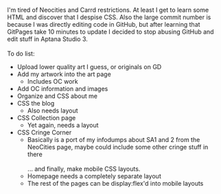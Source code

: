 I'm tired of Neocities and Carrd restrictions. At least I get to learn some HTML and discover that I despise CSS. Also the large commit number is because I was directly editing code in GitHub, but after learning that GitPages take 10 minutes to update I decided to stop abusing GitHub and edit stuff in Aptana Studio 3.
<br /><br />
To do list:
- Upload lower quality art I guess, or originals on GD
- Add my artwork into the art page
  - Includes OC work
- Add OC information and images
- Organize and CSS about me
- CSS the blog
  - Also needs layout
- CSS Collection page
  - Yet again, needs a layout
- CSS Cringe Corner
  - Basically is a port of my infodumps about SA1 and 2 from the NeoCities page, maybe could include some other cringe stuff in there
<br /><br />
... and finally, make mobile CSS layouts.
  - Homepage needs a completely separate layout
  - The rest of the pages can be display:flex'd into mobile layouts
